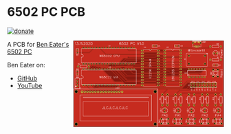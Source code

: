 # 6502 PC PCB  
  
[![donate](https://img.shields.io/badge/donate-PayPal-blue.svg)](https://www.paypal.me/Sinclair81)

<!-- markdownlint-disable MD033 -->
<img src="https://raw.githubusercontent.com/Sinclair81/6502_PC/master/PCB_Top.png" align="right" alt="PCB_Top" height="201" width="350">
<!-- markdownlint-enable MD033 -->

A PCB for [Ben Eater's 6502 PC](https://eater.net/6502)  
  
Ben Eater on:  
 - [GitHub](https://github.com/beneater)  
 - [YouTube](https://www.youtube.com/c/BenEater/featured)  
  